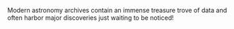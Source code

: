 Modern astronomy archives contain an immense treasure trove of data and often harbor major discoveries just waiting to be noticed!
